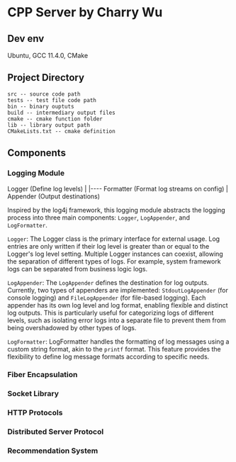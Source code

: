 # CPP Server by Charry Wu
## Dev env
Ubuntu, GCC 11.4.0, CMake

## Project Directory
```
src -- source code path
tests -- test file code path
bin -- binary ouptuts
build -- intermediary output files
cmake -- cmake function folder
lib -- library output path
CMakeLists.txt -- cmake definition
```

## Components
### Logging Module
Logger (Define log levels)
|
|---- Formatter (Format log streams on config)
|
Appender (Output destinations)

Inspired by the log4j framework, this logging module abstracts the logging process into three main components: `Logger`, `LogAppender`, and `LogFormatter`.

`Logger`: The Logger class is the primary interface for external usage. Log entries are only written if their log level is greater than or equal to the Logger's log level setting. Multiple Logger instances can coexist, allowing the separation of different types of logs. For example, system framework logs can be separated from business logic logs.

`LogAppender`: The `LogAppender` defines the destination for log outputs. Currently, two types of appenders are implemented: `StdoutLogAppender` (for console logging) and `FileLogAppender` (for file-based logging). Each appender has its own log level and log format, enabling flexible and distinct log outputs. This is particularly useful for categorizing logs of different levels, such as isolating error logs into a separate file to prevent them from being overshadowed by other types of logs.

`LogFormatter`: LogFormatter handles the formatting of log messages using a custom string format, akin to the `printf` format. This feature provides the flexibility to define log message formats according to specific needs.

### Fiber Encapsulation

### Socket Library

### HTTP Protocols


### Distributed Server Protocol

### Recommendation System
